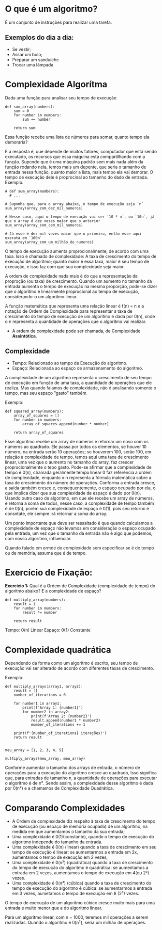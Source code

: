 # O que é um algoritmo?

É um conjunto de instruções para realizar uma tarefa.

## Exemplos do dia a dia:

- Se vestir;
- Assar um bolo;
- Preparar um sanduíche
- Trocar uma lâmpada

# Complexidade Algorítma

Dada uma função para analisar seu tempo de execução:

```
def sum_array(numbers):
    sum = 0
    for number in numbers:
        sum += number

    return sum
```

Essa função recebe uma lista de números para somar, quanto tempo ela demoraria?

E a resposta é, que depende de muitos fatores, computador que está sendo executado, os recursos que essa máquina está compartilhando com a função.
Supondo que é uma máquina padrão sem mais nada além da função rodando nela, temos mais um depente, que seria o tamanho de entrada nessa função, quanto maior a lista, mais tempo ela vai demorar.
O tempo de execução dele é proprocinal ao tamanho do dado de entrada.
Exemplo:
```
# def sum_array(numbers):
  # ...

# Suponha que, para o array abaixo, o tempo de execução seja `n`
sum_array(array_com_dez_mil_numeros)

# Nesse caso, aqui o tempo de execução vai ser `10 * n`, ou `10n`, já que o array é dez vezes maior que o anterior
sum_array(array_com_cem_mil_numeros)

# Já esse é dez mil vezes maior que o primeiro, então esse aqui executa em `100n`
sum_array(array_com_um_milhão_de_numeros)
```

O tempo de execução aumenta proprocionalmente, de acordo com uma taxa. Isso é chamado de complexidade: A taxa de crescimento do tempo de execução de algoritmo; quanto maior é essa taxa, maior é seu tempo de execução, e isso faz com que sua complexidade seja maior.

A ordem de complexidade nada mais é do que a representação da proproção (ou taxa) de crescimento. Quando um aumento no tamanho da entrada aumenta o tempo de execução na mesma proporção, pode-se dizer que o algoritmo é linearmente proprocional ao tempo de execução, considerando-o um algoritmo linear.

A função matemática que representa uma relação linear é f(n) = n e a notação de Ordem de Complexidade para representar a taxa de crescimento do tempo de execução de um algoritmo é dada por 0(n), onde o n representa a quantidade de operações que o algoritmo vai realizar.

- A ordem de complexidade pode ser chamada, de Complexidade **Assintótica**.

## Complexidade

- Tempo: Relacionado ao tempo de Execução do algoritmo.
- Espaço: Relacionada ao espaço de armazenamento do algoritmo.

A complexidade de um algoritmo representa o crescimento de seu tempo de execução em função de uma taxa, a quantidade de operações que ele realiza. Mas quando falamos de complexidade, não é analisando somente o tempo, mas seu espaço "gasto" também.

Exemplo:
```
def squared_array(numbers):
    array_of_squares = []
    for number in numbers:
        array_of_squares.append(number * number)

    return array_of_squares
```

Esse algoritmo recebe um array de números e retornar um novo com os números ao quadrado. Ele passa por todos os elementos, se houver 10 número, na entrada serão 10 operações; se houverem 100, serão 100, em relação à complexidade de tempo, temos aqui uma taxa de crescimento linear, uma vez que o aumento no tamanho do array, faz crescer proprocionalmente o tepo gasto. Pode-se afirmar que a complexidade de tempo é 0(n), chamada geralmente tempo linear 0 faz referência a ordem de complexidade, enquanto o n representa a fórmula matemática sobre a taxa de crescimento do número de operações.
Conforma a entrada cresce, a saída também cresce e, consequentemente, o espaço ocupado por ela, o que implica dizer que sua complexidade de espaço é dado por 0(n).
Usando outro caso de algoritmo, em que ele recebe um array de números, e retorna a soma de todos, nesse caso, a complexidade de tempo também é de 0(n), porém sua complexidade de espaço é 0(1), pois seu retorno é consntate, ele sempre irá retornar a soma do array.

Um ponto importante que deve ser ressaltado é que quando calculamos a complexidade de espaço não levamos em consideração o espaço ocupado pela entrada, um vez que o tamanho da entrada não é algo que podemos, com nosso algoritmo, influenciar.

Quando falado em ormde de complexidade sem especificar se é de tempo ou de memória, assuma que é de tempo.

# Exercício de Fixação:

**Exercício 1:** Qual é a Ordem de Complexidade (complexidade de tempo) do algoritmo abaixo? E a complexidade de espaço?
```
def multiply_array(numbers):
    result = 1
    for number in numbers:
        result *= number

    return result
```

Tempo: 0(n) Linear
Espaço: 0(1) Constante

# Complexidade quadrática

Dependendo da forma como um algoritmo é escrito, seu tempo de execução vai ser alterado de acordo com diferentes taxas de crescimento.

Exemplo:
```
def multiply_arrays(array1, array2):
    result = []
    number_of_iterations = 0

    for number1 in array1:
        print(f'Array 1: {number1}')
        for number2 in array2:
            print(f'Array 2: {number2}')
            result.append(number1 * number2)
            number_of_iterations += 1

    print(f'{number_of_iterations} iterações!')
    return result


meu_array = [1, 2, 3, 4, 5]

multiply_arrays(meu_array, meu_array)
```

Conforme aumentar o tamanho dos arrays de entrada, o número de operações para a execução do algoritmo cresce ao quadrado, Isso significa que, para entradas de tamanho n, a quantidade de operações para executar o algoritmo é de n². Sendo assim, a complexidade desse algoritmo é dada por 0(n²) e a chamamos de Complexidade Quadrática.

# Comparando Complexidades

- A Ordem de complexidade diz respeito à taxa de crescimento do tempo de execução (ou espaço de memória ocupado) de um algoritmo, na medida em que aumentamos o tamanho da sua entrada;
- Uma complexidade é 0(1)(constante), quando o tempo de execução do algoritmo independe do tamanho da entrada.
- Uma complexidade é 0(n) (linear) quando a taxa de crescimento em seu tempo de execução é linear: se aumentarmos a entrada em 2x, aumentamos o tempo de execução em 2 vezes;
- Uma complexidade é 0(n²) (quadrática) quando a taxa de crescimento do tempo de execução do algoritmo é quadrática: se aumentamos a entrada em 2 vezes, aumentamos o tempo de execução em 4(ou 2²) vezes.
- Uma complexidade é 0(n³) (cúbica) quando a taxa de crescimento do tempo de execução do algoritmo é cúbica: se aumentarmos a entrada em 3 vezes, aumetamos o tempo de execução em 8 (2³) vezes.

O tempo de execução de um algoritmo cúbico cresce muito mais para uma entrada e muito menor que a do algoritmo linear.

Para um algoritmo linear, com n = 1000, teremos mil operações a serem realizadas. Quando o algoritmo é 0(n²), seria um milhão de operações.

